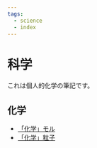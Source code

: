 ```yaml
---
tags:
  - science
  - index
---
```


# 科学

これは個人的化学の筆記です。

## 化学

- [「化学」モル](20230515-「化学」モル.md)
- [「化学」粒子](20230515-「化学」粒子.md)